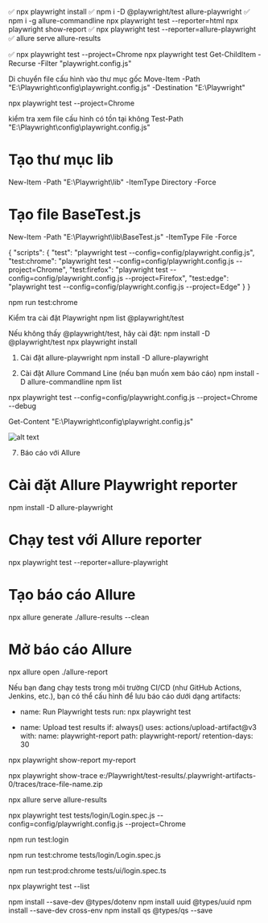 ✅ npx playwright install
✅ npm i -D @playwright/test allure-playwright
✅ npm i -g allure-commandline
npx playwright test --reporter=html
npx playwright show-report
✅ npx playwright test --reporter=allure-playwright
✅ allure serve allure-results

✅ npx playwright test --project=Chrome
npx playwright test
Get-ChildItem -Recurse -Filter "playwright.config.js"

Di chuyển file cấu hình vào thư mục gốc
Move-Item -Path "E:\Playwright\config\playwright.config.js" -Destination "E:\Playwright\"

npx playwright test --project=Chrome

kiểm tra xem file cấu hình có tồn tại không
Test-Path "E:\Playwright\config\playwright.config.js"

# Tạo thư mục lib

New-Item -Path "E:\Playwright\lib" -ItemType Directory -Force

# Tạo file BaseTest.js

New-Item -Path "E:\Playwright\lib\BaseTest.js" -ItemType File -Force

{
"scripts": {
"test": "playwright test --config=config/playwright.config.js",
"test:chrome": "playwright test --config=config/playwright.config.js --project=Chrome",
"test:firefox": "playwright test --config=config/playwright.config.js --project=Firefox",
"test:edge": "playwright test --config=config/playwright.config.js --project=Edge"
}
}

npm run test:chrome

Kiểm tra cài đặt Playwright
npm list @playwright/test

Nếu không thấy @playwright/test, hãy cài đặt:
npm install -D @playwright/test
npx playwright install

1. Cài đặt allure-playwright
   npm install -D allure-playwright

2. Cài đặt Allure Command Line (nếu bạn muốn xem báo cáo)
   npm install -D allure-commandline
   npm list

npx playwright test --config=config/playwright.config.js --project=Chrome --debug

Get-Content "E:\Playwright\config\playwright.config.js"

![alt text](image.png)

7. Báo cáo với Allure

# Cài đặt Allure Playwright reporter

npm install -D allure-playwright

# Chạy test với Allure reporter

npx playwright test --reporter=allure-playwright

# Tạo báo cáo Allure

npx allure generate ./allure-results --clean

# Mở báo cáo Allure

npx allure open ./allure-report

Nếu bạn đang chạy tests trong môi trường CI/CD (như GitHub Actions, Jenkins, etc.), bạn có thể cấu hình để lưu báo cáo dưới dạng artifacts:

- name: Run Playwright tests
  run: npx playwright test

- name: Upload test results
  if: always()
  uses: actions/upload-artifact@v3
  with:
  name: playwright-report
  path: playwright-report/
  retention-days: 30

npx playwright show-report my-report

npx playwright show-trace e:/Playwright/test-results/.playwright-artifacts-0/traces/trace-file-name.zip

npx allure serve allure-results

npx playwright test tests/login/Login.spec.js --config=config/playwright.config.js --project=Chrome

npm run test:login

npm run test:chrome tests/login/Login.spec.js

npm run test:prod:chrome tests/ui/login.spec.ts

npx playwright test --list

npm install --save-dev @types/dotenv
npm install uuid @types/uuid
npm install --save-dev cross-env
npm install qs @types/qs --save

